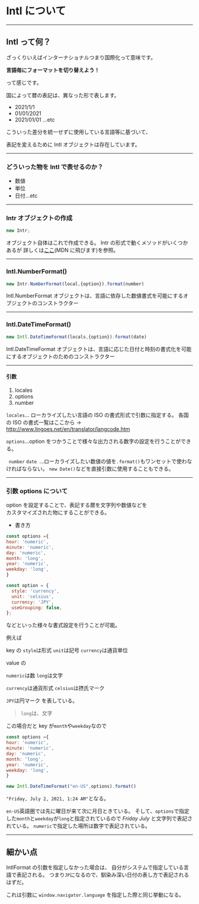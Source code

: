 # Intl について

---

## Intl って何？

ざっくりいえばインターナショナルつまり国際化って意味です。

**言語毎にフォーマットを切り替えよう！**

って感じです。

国によって暦の表記は、異なった形で表します。

- 2021/1/1
- 01/01/2021
- 2021/01/01 ...etc

こういった差分を統一せずに使用している言語等に基づいて、

表記を変えるために Intl オブジェクトは存在しています。

---

### どういった物を Intl で表せるのか？

- 数値
- 単位
- 日付...etc

---

### Intr オブジェクトの作成

```JavaScript
new Intr;
```

オブジェクト自体はこれで作成できる。
Intr の形式で動くメソッドがいくつかあるが
詳しくは[ここ](https://developer.mozilla.org/ja/docs/Web/JavaScript/Reference/Global_Objects/Intl)(MDN に飛びます)を参照。

---

### Intl.NumberFormat()

```JavaScript
new Intr.NumberFormat(local,{option}).format(number)
```

Intl.NumberFormat オブジェクトは、言語に依存した数値書式を可能にするオブジェクトのコンストラクター

---

### Intl.DateTimeFormat()

```JavaScript
new Intl.DateTimeFormat(locals,{option}).format(date)

```

Intl.DateTimeFormat オブジェクトは、言語に応じた日付と時刻の書式化を可能にするオブジェクトのためのコンストラクター

---

#### 引数

1. locales
2. options
3. number

`locales`... ローカライズしたい言語の ISO の書式形式で引数に指定する。
各国の ISO の書式一覧はここから → http://www.lingoes.net/en/translator/langcode.htm

`options`...option をつかうことで様々な出力される数字の設定を行うことができる。

` number` `date `...ローカライズしたい数値の値を`.format()`もワンセットで使わなければならない。
`new Date()`などを直接引数に使用することもできる。

---

### 引数 options について

option を設定することで、表記する暦を文字列や数値などを<br>カスタマイズされた物にすることができる。

- 書き方

```JavaScript
const options ={
hour: 'numeric',
minute: 'numeric',
day: 'numeric',
month: 'long',
year: 'numeric',
weekday: 'long',
}
```

```JavaScript
const option = {
  style: 'currency',
  unit: 'celsius',
  currency: 'JPY',
  useGrouping: false,
};
```

などといった様々な書式設定を行うことが可能。

例えば

key の
`style`は形式 `unit`は記号 `currency`は通貨単位

value の

`numeric`は数 `long`は文字

`currency`は通貨形式 `celsius`は摂氏マーク

`JPY`は円マーク を表している。

> `long`は、文字

この場合だと key が`month`や`weekday`なので

```JavaScript
const options ={
hour: 'numeric',
minute: 'numeric',
day: 'numeric',
month: 'long',
year: 'numeric',
weekday: 'long',
}

new Intl.DateTimeFormat("en-US",options).format()
```

`"Friday, July 2, 2021, 1:24 AM"`となる。

`en-US`英語圏では先に曜日が来て次に月日ときている。
そして、`options`で指定した`month`と`weekday`が`long`と指定されているので
_Friday_ _July_ と文字列で表記されている。
`numeric`で指定した場所は数字で表記されている。

---

## 細かい点

IntlFormat の引数を指定しなかった場合は、
自分がシステムで指定している言語で表記される。
つまり`JP`になるので、馴染み深い日付の表し方で表記されるはずだ。

これは引数に `window.navigator.language` を指定した際と同じ挙動になる。

